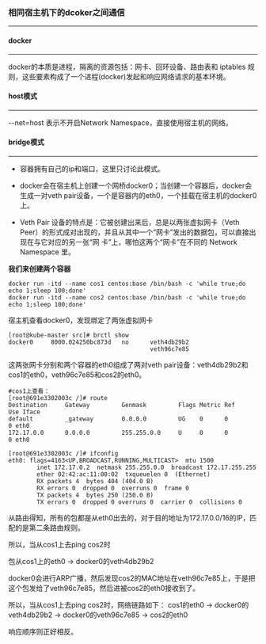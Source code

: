### 相同宿主机下的dcoker之间通信

---

#### docker

---

docker的本质是进程，隔离的资源包括：网卡、回环设备、路由表和 iptables 规则，这些要素构成了一个进程(docker)发起和响应网络请求的基本环境。

#### host模式

---

--net=host 表示不开启Network Namespace，直接使用宿主机的网络。

#### bridge模式

---

- 容器拥有自己的ip和端口，这里只讨论此模式。

- docker会在宿主机上创建一个网桥docker0；当创建一个容器后，docker会生成一对veth pair设备，一个是容器内的eth0，一个挂载在宿主机的docker0上。

- Veth Pair 设备的特点是：它被创建出来后，总是以两张虚拟网卡（Veth Peer）的形式成对出现的，并且从其中一个“网卡”发出的数据包，可以直接出现在与它对应的另一张“网 卡”上，哪怕这两个“网卡”在不同的 Network Namespace 里。



**我们来创建两个容器**

```shell
docker run -itd --name cos1 centos:base /bin/bash -c 'while true;do echo 1;sleep 100;done'
docker run -itd --name cos2 centos:base /bin/bash -c 'while true;do echo 1;sleep 100;done'
```

宿主机查看docker0，发现绑定了两张虚拟网卡 

```shell
[root@kube-master src]# brctl show
docker0		8000.024250bc873d	no		veth4db29b2
                                        veth96c7e85
```

这两张网卡分别和两个容器的eth0组成了两对veth pair设备：veth4db29b2和cos1的eth0，veth96c7e85和cos2的eth0。

```shell
#cos1上查看：
[root@691e3302003c /]# route
Destination     Gateway         Genmask         Flags Metric Ref    Use Iface
default         _gateway        0.0.0.0         UG    0      0        0 eth0
172.17.0.0      0.0.0.0         255.255.0.0     U     0      0        0 eth0

[root@691e3302003c /]# ifconfig
eth0: flags=4163<UP,BROADCAST,RUNNING,MULTICAST>  mtu 1500
        inet 172.17.0.2  netmask 255.255.0.0  broadcast 172.17.255.255
        ether 02:42:ac:11:00:02  txqueuelen 0  (Ethernet)
        RX packets 4  bytes 404 (404.0 B)
        RX errors 0  dropped 0  overruns 0  frame 0
        TX packets 4  bytes 250 (250.0 B)
        TX errors 0  dropped 0 overruns 0  carrier 0  collisions 0
```

从路由得知，所有的包都是从eth0出去的，对于目的地址为172.17.0.0/16的IP，匹配的是第二条路由规则。

所以，当从cos1上去ping cos2时

包从cos1上的eth0 -> docker0的veth4db29b2

docker0会进行ARP广播，然后发现cos2的MAC地址在veth96c7e85上，于是把这个包发给了veth96c7e85，然后进被cos2的eth0接收到了。

所以，当从cos1上去ping cos2时，网络链路如下：
cos1的eth0 -> docker0的veth4db29b2 -> docker0的veth96c7e85 -> cos2的eth0

响应顺序则正好相反。